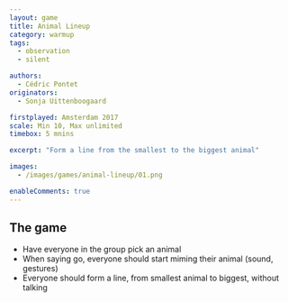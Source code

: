 ```yaml
---
layout: game
title: Animal Lineup
category: warmup
tags:
  - observation
  - silent

authors: 
  - Cédric Pontet
originators:
  - Sonja Uittenboogaard

firstplayed: Amsterdam 2017
scale: Min 10, Max unlimited
timebox: 5 mnins

excerpt: "Form a line from the smallest to the biggest animal"

images:
  - /images/games/animal-lineup/01.png

enableComments: true
---
```


## The game

- Have everyone in the group pick an animal
- When saying go, everyone should start miming their animal (sound, gestures)
- Everyone should form a line, from smallest animal to biggest, without talking